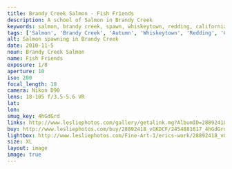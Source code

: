 ```yaml
---
title: Brandy Creek Salmon - Fish Friends
description: A school of Salmon in Brandy Creek
keywords: salmon, brandy creek, spawn, whiskeytown, redding, california, landscape
tags: ['Salmon', 'Brandy Creek', 'Autumn', 'Whiskeytown', 'Redding', 'California', 'Landscape']
alt: Salmon spawning in Brandy Creek
date: 2010-11-5
noun: Brandy Creek Salmon
name: Fish Friends
exposure: 1/8
aperture: 10
iso: 200
focal_length: 18
camera: Nikon D90
lens: 18-105 f/3.5-5.6 VR
lat: 
lon: 
smug_key: 4hGdGrd
links: http://www.lesliephotos.com/gallery/getalink.mg?AlbumID=28892418&AlbumKey=vGKDCF&ImageID=2454881617&ImageKey=4hGdGrd&how=forum&Page=1
buy: http://www.lesliephotos.com/buy/28892418_vGKDCF/2454881617_4hGdGrd/
lightbox: http://www.lesliephotos.com/Fine-Art-1/erics-work/28892418_vGKDCF#!i=2454881617&k=4hGdGrd&lb=1&s=A
size: XL
layout: image
image: true
---
```


